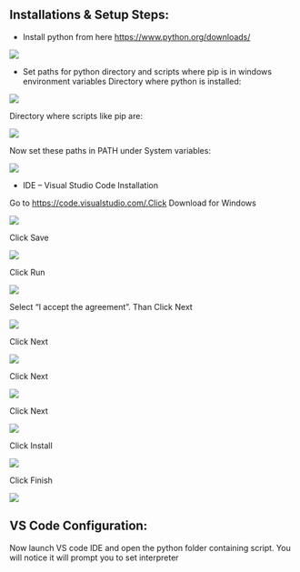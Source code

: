 ## Installations & Setup Steps:
* Install python from here https://www.python.org/downloads/

<img align="center" src="Images/1.png">

* Set paths for python directory and scripts where pip is in windows environment variables
Directory where python is installed:

<img align="center" src="Images/2.png"> 

Directory where scripts like pip are:

<img align="center" src="Images/3.png"> 

Now set these paths in PATH under System variables:

<img align="center" src="Images/4.png"> 

* IDE – Visual Studio Code Installation

Go to https://code.visualstudio.com/.Click Download for Windows

<img align="center" src="Images/5.png"> 

Click Save

<img align="center" src="Images/6.png"> 

Click Run

<img align="center" src="Images/7.png"> 

Select “I accept the agreement”. Than Click Next

<img align="center" src="Images/8.png"> 

Click Next

<img align="center" src="Images/9.png"> 

Click Next

<img align="center" src="Images/10.png"> 

Click Next

<img align="center" src="Images/11.png"> 

Click Install

<img align="center" src="Images/12.png"> 

Click Finish

<img align="center" src="Images/13.png"> 

## VS Code Configuration:

Now launch VS code IDE and open the python folder containing script. You will
notice it will prompt you to set interpreter